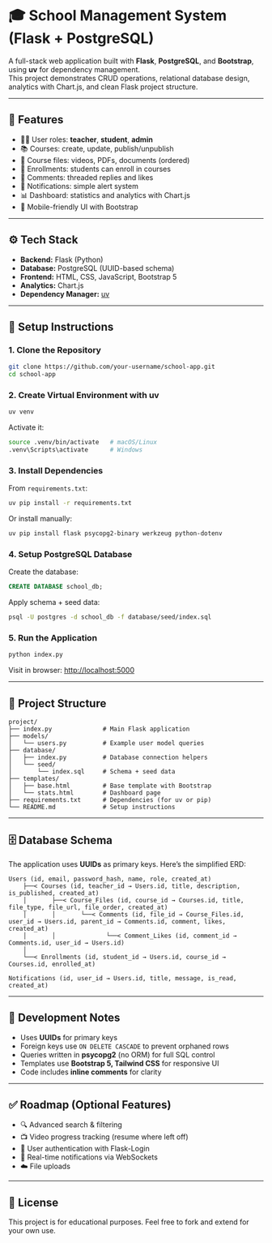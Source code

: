 
# 🎓 School Management System (Flask + PostgreSQL)

A full-stack web application built with **Flask**, **PostgreSQL**, and **Bootstrap**, using **uv** for dependency management.  
This project demonstrates CRUD operations, relational database design, analytics with Chart.js, and clean Flask project structure.

---

## 📌 Features
- 👩‍🏫 User roles: **teacher**, **student**, **admin**
- 📚 Courses: create, update, publish/unpublish
- 📂 Course files: videos, PDFs, documents (ordered)
- 📝 Enrollments: students can enroll in courses
- 💬 Comments: threaded replies and likes
- 🔔 Notifications: simple alert system
- 📊 Dashboard: statistics and analytics with Chart.js
- 🎨 Mobile-friendly UI with Bootstrap

---

## ⚙️ Tech Stack
- **Backend:** Flask (Python)
- **Database:** PostgreSQL (UUID-based schema)
- **Frontend:** HTML, CSS, JavaScript, Bootstrap 5
- **Analytics:** Chart.js
- **Dependency Manager:** [uv](https://github.com/astral-sh/uv)

---

## 🚀 Setup Instructions

### 1. Clone the Repository
```bash
git clone https://github.com/your-username/school-app.git
cd school-app
````

### 2. Create Virtual Environment with uv

```bash
uv venv
```

Activate it:

```bash
source .venv/bin/activate   # macOS/Linux
.venv\Scripts\activate      # Windows
```

### 3. Install Dependencies

From `requirements.txt`:

```bash
uv pip install -r requirements.txt
```

Or install manually:

```bash
uv pip install flask psycopg2-binary werkzeug python-dotenv
```

### 4. Setup PostgreSQL Database

Create the database:

```sql
CREATE DATABASE school_db;
```

Apply schema + seed data:

```bash
psql -U postgres -d school_db -f database/seed/index.sql
```

### 5. Run the Application

```bash
python index.py
```

Visit in browser: [http://localhost:5000](http://localhost:5000)

---

## 📂 Project Structure

```
project/
├── index.py              # Main Flask application
├── models/
│   └── users.py          # Example user model queries
├── database/
│   ├── index.py          # Database connection helpers
│   └── seed/
│       └── index.sql     # Schema + seed data
├── templates/
│   ├── base.html         # Base template with Bootstrap
│   └── stats.html        # Dashboard page
├── requirements.txt      # Dependencies (for uv or pip)
└── README.md             # Setup instructions
```

---

## 🗄️ Database Schema

The application uses **UUIDs** as primary keys.
Here’s the simplified ERD:

```
Users (id, email, password_hash, name, role, created_at)
    ├──< Courses (id, teacher_id → Users.id, title, description, is_published, created_at)
    │       ├──< Course_Files (id, course_id → Courses.id, title, file_type, file_url, file_order, created_at)
    │       │       └──< Comments (id, file_id → Course_Files.id, user_id → Users.id, parent_id → Comments.id, comment, likes, created_at)
    │       │              └──< Comment_Likes (id, comment_id → Comments.id, user_id → Users.id)
    │
    └──< Enrollments (id, student_id → Users.id, course_id → Courses.id, enrolled_at)

Notifications (id, user_id → Users.id, title, message, is_read, created_at)
```

---

## 🔧 Development Notes

* Uses **UUIDs** for primary keys
* Foreign keys use `ON DELETE CASCADE` to prevent orphaned rows
* Queries written in **psycopg2** (no ORM) for full SQL control
* Templates use **Bootstrap 5, Tailwind CSS** for responsive UI
* Code includes **inline comments** for clarity

---

## ✅ Roadmap (Optional Features)

* 🔍 Advanced search & filtering
* 📺 Video progress tracking (resume where left off)
* 🔐 User authentication with Flask-Login
* 🔔 Real-time notifications via WebSockets
* ☁️ File uploads

---

## 📜 License

This project is for educational purposes.
Feel free to fork and extend for your own use.
